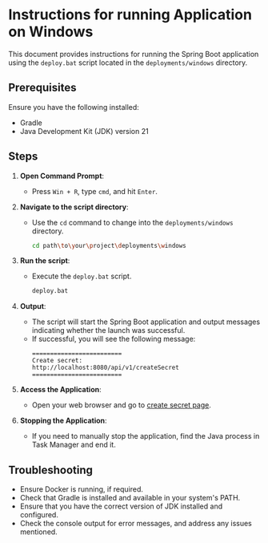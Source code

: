 # Instructions for running Application on Windows

This document provides instructions for running the Spring Boot application using the `deploy.bat` script located in the `deployments/windows` directory.

## Prerequisites

Ensure you have the following installed:
- Gradle
- Java Development Kit (JDK) version 21

## Steps

1. **Open Command Prompt**:
    - Press `Win + R`, type `cmd`, and hit `Enter`.

2. **Navigate to the script directory**:
    - Use the `cd` command to change into the `deployments/windows` directory.
      ```sh
      cd path\to\your\project\deployments\windows
      ```

3. **Run the script**:
    - Execute the `deploy.bat` script.
      ```sh
      deploy.bat
      ```

4. **Output**:
    - The script will start the Spring Boot application and output messages indicating whether the launch was successful.
    - If successful, you will see the following message:
      ```
      =========================
      Create secret:
      http://localhost:8080/api/v1/createSecret
      =========================
      ```

5. **Access the Application**:
    - Open your web browser and go to [create secret page](http://localhost:8080/api/v1/createSecret).

6. **Stopping the Application**:
    - If you need to manually stop the application, find the Java process in Task Manager and end it.

## Troubleshooting

- Ensure Docker is running, if required.
- Check that Gradle is installed and available in your system's PATH.
- Ensure that you have the correct version of JDK installed and configured.
- Check the console output for error messages, and address any issues mentioned.